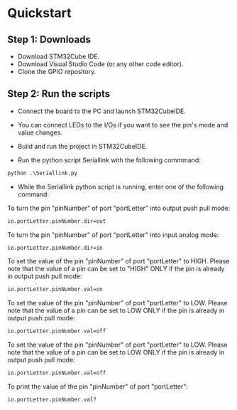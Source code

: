 <!-- docs/_quickstart.md -->

# Quickstart

## Step 1: Downloads

- Download STM32Cube IDE.
- Download Visual Studio Code (or any other code editor).
- Clone the GPIO repository.


## Step 2: Run the scripts

- Connect the board to the PC and launch STM32CubeIDE.
- You can connect LEDs to the I/Os if you want to see the pin's mode and value changes.
- Build and run the project in STM32CubeIDE.

- Run the python script Seriallink with the following commmand:


```python
python .\Seriallink.py
```
- While the Seriallink python script is running, enter one of the following command:

To turn the pin "pinNumber" of port "portLetter" into output push pull mode:

```bash
io.portLetter.pinNumber.dir=out
```

To turn the pin "pinNumber" of port "portLetter" into input analog mode:
```bash
io.portLetter.pinNumber.dir=in
```

To set the value of the pin "pinNumber" of port "portLetter" to HIGH. Please note that the value of a pin can be set to "HIGH" ONLY if the pin is already in output push pull mode:
```bash
io.portLetter.pinNumber.val=on
```

To set the value of the pin "pinNumber" of port "portLetter" to LOW. Please note that the value of a pin can be set to LOW ONLY if the pin is already in output push pull mode:
```bash
io.portLetter.pinNumber.val=off
```

To set the value of the pin "pinNumber" of port "portLetter" to LOW. Please note that the value of a pin can be set to LOW ONLY if the pin is already in output push pull mode:
```bash
io.portLetter.pinNumber.val=off
```

To print the value of the pin "pinNumber" of port "portLetter": 
```bash
io.portLetter.pinNumber.val?
```